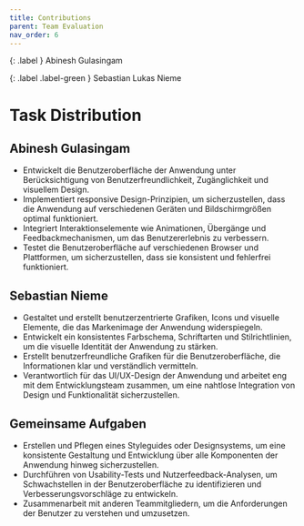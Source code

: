 ```yaml
---
title: Contributions
parent: Team Evaluation
nav_order: 6
---
```



{: .label }
Abinesh Gulasingam 

{: .label .label-green }
Sebastian Lukas Nieme

# Task Distribution

## Abinesh Gulasingam
- Entwickelt die Benutzeroberfläche der Anwendung unter Berücksichtigung von Benutzerfreundlichkeit, Zugänglichkeit und visuellem Design.
- Implementiert responsive Design-Prinzipien, um sicherzustellen, dass die Anwendung auf verschiedenen Geräten und Bildschirmgrößen optimal funktioniert.
- Integriert Interaktionselemente wie Animationen, Übergänge und Feedbackmechanismen, um das Benutzererlebnis zu verbessern.
- Testet die Benutzeroberfläche auf verschiedenen Browser und Plattformen, um sicherzustellen, dass sie konsistent und fehlerfrei funktioniert.

## Sebastian Nieme
- Gestaltet und erstellt benutzerzentrierte Grafiken, Icons und visuelle Elemente, die das Markenimage der Anwendung widerspiegeln.
- Entwickelt ein konsistentes Farbschema, Schriftarten und Stilrichtlinien, um die visuelle Identität der Anwendung zu stärken.
- Erstellt benutzerfreundliche Grafiken für die Benutzeroberfläche, die Informationen klar und verständlich vermitteln.
- Verantwortlich für das UI/UX-Design der Anwendung und arbeitet eng mit dem Entwicklungsteam zusammen, um eine nahtlose Integration von Design und Funktionalität sicherzustellen.

## Gemeinsame Aufgaben
- Erstellen und Pflegen eines Styleguides oder Designsystems, um eine konsistente Gestaltung und Entwicklung über alle Komponenten der Anwendung hinweg sicherzustellen.
- Durchführen von Usability-Tests und Nutzerfeedback-Analysen, um Schwachstellen in der Benutzeroberfläche zu identifizieren und Verbesserungsvorschläge zu entwickeln.
- Zusammenarbeit mit anderen Teammitgliedern, um die Anforderungen der Benutzer zu verstehen und umzusetzen.
